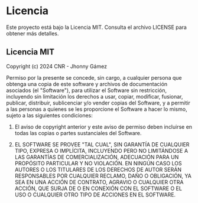 # Licencia

Este proyecto está bajo la Licencia MIT. Consulta el archivo LICENSE para obtener más detalles.

## Licencia MIT

Copyright (c) 2024 CNR - Jhonny Gámez

Permiso por la presente se concede, sin cargo, a cualquier persona que obtenga una copia de este software y archivos de documentación asociados (el "Software"), para utilizar el Software sin restricción, incluyendo sin limitación los derechos a usar, copiar, modificar, fusionar, publicar, distribuir, sublicenciar y/o vender copias del Software, y a permitir a las personas a quienes se les proporcione el Software a hacer lo mismo, sujeto a las siguientes condiciones:

1. El aviso de copyright anterior y este aviso de permiso deben incluirse en todas las copias o partes sustanciales del Software.

2. EL SOFTWARE SE PROVEE "TAL CUAL", SIN GARANTÍA DE CUALQUIER TIPO, EXPRESA O IMPLÍCITA, INCLUYENDO PERO NO LIMITÁNDOSE A LAS GARANTÍAS DE COMERCIALIZACIÓN, ADECUACIÓN PARA UN PROPÓSITO PARTICULAR Y NO VIOLACIÓN. EN NINGÚN CASO LOS AUTORES O LOS TITULARES DE LOS DERECHOS DE AUTOR SERÁN RESPONSABLES POR CUALQUIER RECLAMO, DAÑO O OBLIGACIÓN, YA SEA EN UNA ACCIÓN DE CONTRATO, AGRAVIO O CUALQUIER OTRA ACCIÓN, QUE SURJA DE O EN CONEXIÓN CON EL SOFTWARE O EL USO O CUALQUIER OTRO TIPO DE ACCIONES EN EL SOFTWARE.
